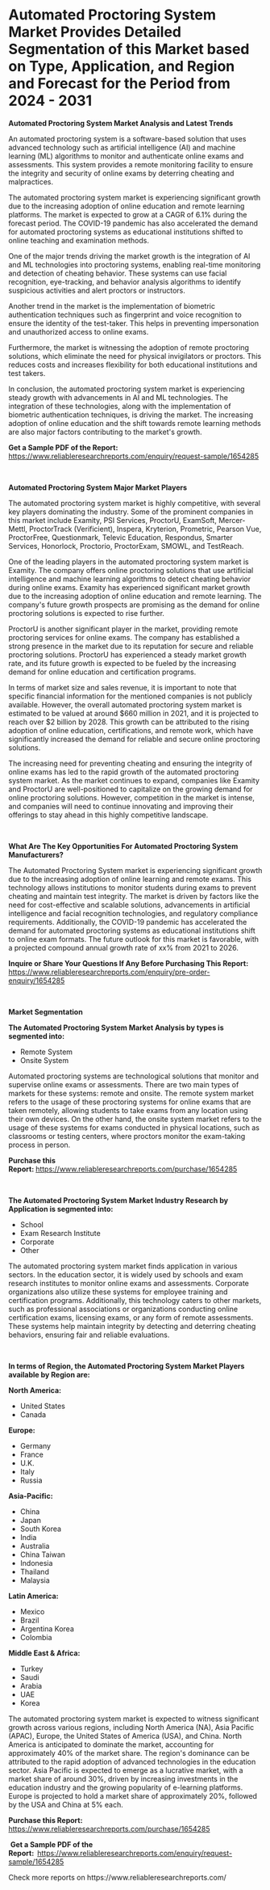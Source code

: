 <p><h1>Automated Proctoring System Market Provides Detailed Segmentation of this Market based on Type, Application, and Region and Forecast for the Period from 2024 - 2031</h1></p><p><strong>Automated Proctoring System Market Analysis and Latest Trends</strong></p>
<p><p>An automated proctoring system is a software-based solution that uses advanced technology such as artificial intelligence (AI) and machine learning (ML) algorithms to monitor and authenticate online exams and assessments. This system provides a remote monitoring facility to ensure the integrity and security of online exams by deterring cheating and malpractices.</p><p>The automated proctoring system market is experiencing significant growth due to the increasing adoption of online education and remote learning platforms. The market is expected to grow at a CAGR of 6.1% during the forecast period. The COVID-19 pandemic has also accelerated the demand for automated proctoring systems as educational institutions shifted to online teaching and examination methods.</p><p>One of the major trends driving the market growth is the integration of AI and ML technologies into proctoring systems, enabling real-time monitoring and detection of cheating behavior. These systems can use facial recognition, eye-tracking, and behavior analysis algorithms to identify suspicious activities and alert proctors or instructors.</p><p>Another trend in the market is the implementation of biometric authentication techniques such as fingerprint and voice recognition to ensure the identity of the test-taker. This helps in preventing impersonation and unauthorized access to online exams.</p><p>Furthermore, the market is witnessing the adoption of remote proctoring solutions, which eliminate the need for physical invigilators or proctors. This reduces costs and increases flexibility for both educational institutions and test takers.</p><p>In conclusion, the automated proctoring system market is experiencing steady growth with advancements in AI and ML technologies. The integration of these technologies, along with the implementation of biometric authentication techniques, is driving the market. The increasing adoption of online education and the shift towards remote learning methods are also major factors contributing to the market's growth.</p></p>
<p><strong>Get a Sample PDF of the Report:&nbsp;</strong> <a href="https://www.reliableresearchreports.com/enquiry/request-sample/1654285">https://www.reliableresearchreports.com/enquiry/request-sample/1654285</a></p>
<p>&nbsp;</p>
<p><strong>Automated Proctoring System Major Market Players</strong></p>
<p><p>The automated proctoring system market is highly competitive, with several key players dominating the industry. Some of the prominent companies in this market include Examity, PSI Services, ProctorU, ExamSoft, Mercer-Mettl, ProctorTrack (Verificient), Inspera, Kryterion, Prometric, Pearson Vue, ProctorFree, Questionmark, Televic Education, Respondus, Smarter Services, Honorlock, Proctorio, ProctorExam, SMOWL, and TestReach.</p><p>One of the leading players in the automated proctoring system market is Examity. The company offers online proctoring solutions that use artificial intelligence and machine learning algorithms to detect cheating behavior during online exams. Examity has experienced significant market growth due to the increasing adoption of online education and remote learning. The company's future growth prospects are promising as the demand for online proctoring solutions is expected to rise further.</p><p>ProctorU is another significant player in the market, providing remote proctoring services for online exams. The company has established a strong presence in the market due to its reputation for secure and reliable proctoring solutions. ProctorU has experienced a steady market growth rate, and its future growth is expected to be fueled by the increasing demand for online education and certification programs.</p><p>In terms of market size and sales revenue, it is important to note that specific financial information for the mentioned companies is not publicly available. However, the overall automated proctoring system market is estimated to be valued at around $660 million in 2021, and it is projected to reach over $2 billion by 2028. This growth can be attributed to the rising adoption of online education, certifications, and remote work, which have significantly increased the demand for reliable and secure online proctoring solutions.</p><p>The increasing need for preventing cheating and ensuring the integrity of online exams has led to the rapid growth of the automated proctoring system market. As the market continues to expand, companies like Examity and ProctorU are well-positioned to capitalize on the growing demand for online proctoring solutions. However, competition in the market is intense, and companies will need to continue innovating and improving their offerings to stay ahead in this highly competitive landscape.</p></p>
<p>&nbsp;</p>
<p><strong>What Are The Key Opportunities For Automated Proctoring System Manufacturers?</strong></p>
<p><p>The Automated Proctoring System market is experiencing significant growth due to the increasing adoption of online learning and remote exams. This technology allows institutions to monitor students during exams to prevent cheating and maintain test integrity. The market is driven by factors like the need for cost-effective and scalable solutions, advancements in artificial intelligence and facial recognition technologies, and regulatory compliance requirements. Additionally, the COVID-19 pandemic has accelerated the demand for automated proctoring systems as educational institutions shift to online exam formats. The future outlook for this market is favorable, with a projected compound annual growth rate of xx% from 2021 to 2026.</p></p>
<p><strong>Inquire or Share Your Questions If Any Before Purchasing This Report:</strong> <a href="https://www.reliableresearchreports.com/enquiry/pre-order-enquiry/1654285">https://www.reliableresearchreports.com/enquiry/pre-order-enquiry/1654285</a></p>
<p>&nbsp;</p>
<p><strong>Market Segmentation</strong></p>
<p><strong>The Automated Proctoring System Market Analysis by types is segmented into:</strong></p>
<p><ul><li>Remote System</li><li>Onsite System</li></ul></p>
<p><p>Automated proctoring systems are technological solutions that monitor and supervise online exams or assessments. There are two main types of markets for these systems: remote and onsite. The remote system market refers to the usage of these proctoring systems for online exams that are taken remotely, allowing students to take exams from any location using their own devices. On the other hand, the onsite system market refers to the usage of these systems for exams conducted in physical locations, such as classrooms or testing centers, where proctors monitor the exam-taking process in person.</p></p>
<p><strong>Purchase this Report:&nbsp;</strong><a href="https://www.reliableresearchreports.com/purchase/1654285">https://www.reliableresearchreports.com/purchase/1654285</a></p>
<p>&nbsp;</p>
<p><strong>The Automated Proctoring System Market Industry Research by Application is segmented into:</strong></p>
<p><ul><li>School</li><li>Exam Research Institute</li><li>Corporate</li><li>Other</li></ul></p>
<p><p>The automated proctoring system market finds application in various sectors. In the education sector, it is widely used by schools and exam research institutes to monitor online exams and assessments. Corporate organizations also utilize these systems for employee training and certification programs. Additionally, this technology caters to other markets, such as professional associations or organizations conducting online certification exams, licensing exams, or any form of remote assessments. These systems help maintain integrity by detecting and deterring cheating behaviors, ensuring fair and reliable evaluations.</p></p>
<p>&nbsp;</p>
<p><strong>In terms of Region, the Automated Proctoring System Market Players available by Region are:</strong></p>
<p>
    <p> <strong> North America: </strong>
        <ul>
            <li>United States</li>
            <li>Canada</li>
        </ul>
        </p> 
    <p> <strong> Europe: </strong>
        <ul>
            <li>Germany</li>
            <li>France</li>
            <li>U.K.</li>
            <li>Italy</li>
            <li>Russia</li>
        </ul>
        </p> 
    <p> <strong> Asia-Pacific: </strong>
        <ul>
            <li>China</li>
            <li>Japan</li>
            <li>South Korea</li>
            <li>India</li>
            <li>Australia</li>
            <li>China Taiwan</li>
            <li>Indonesia</li>
            <li>Thailand</li>
            <li>Malaysia</li>
        </ul>
        </p> 
    <p> <strong> Latin America: </strong>
        <ul>
            <li>Mexico</li>
            <li>Brazil</li>
            <li>Argentina Korea</li>
            <li>Colombia</li>
        </ul>
        </p> 
    <p> <strong> Middle East & Africa: </strong>
        <ul>
            <li>Turkey</li>
            <li>Saudi</li>
            <li>Arabia</li>
            <li>UAE</li>
            <li>Korea</li>
        </ul>
    </p>
    </p>
<p><p>The automated proctoring system market is expected to witness significant growth across various regions, including North America (NA), Asia Pacific (APAC), Europe, the United States of America (USA), and China. North America is anticipated to dominate the market, accounting for approximately 40% of the market share. The region's dominance can be attributed to the rapid adoption of advanced technologies in the education sector. Asia Pacific is expected to emerge as a lucrative market, with a market share of around 30%, driven by increasing investments in the education industry and the growing popularity of e-learning platforms. Europe is projected to hold a market share of approximately 20%, followed by the USA and China at 5% each.</p></p>
<p><strong>Purchase this Report: </strong><a href="https://www.reliableresearchreports.com/purchase/1654285">https://www.reliableresearchreports.com/purchase/1654285</a></p>
<p>&nbsp;<strong>Get a Sample PDF of the Report:&nbsp;&nbsp;</strong><a href="https://www.reliableresearchreports.com/enquiry/request-sample/1654285">https://www.reliableresearchreports.com/enquiry/request-sample/1654285</a></p>
<p><strong></strong></p>
<p>Check more reports on https://www.reliableresearchreports.com/</p>